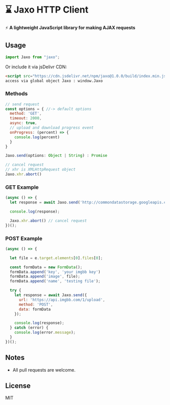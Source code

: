 # ⌛ Jaxo HTTP Client

⚡️ **A lightweight JavaScript library for making AJAX requests**

## Usage

```js
import Jaxo from "jaxo";
```

Or include it via jsDelivr CDN:

```html
<script src="https://cdn.jsdelivr.net/npm/jaxo@1.0.0/build/index.min.js"></script>
access via global object Jaxo : window.Jaxo
```

### Methods
```js
// send request
const options = { //-> default options
  method: 'GET',
  timeout: 2000,
  async: true,
  // upload and download progress event
  onProgress: (percent) => {
    console.log(percent)
  }
}

Jaxo.send(options: Object | String) : Promise

// cancel request
// xhr is XMLHttpRequest object
Jaxo.xhr.abort()
```

### GET Example

```js
(async () => {
  let response = await Jaxo.send('http://commondatastorage.googleapis.com/gtv-videos-bucket/sample/ForBiggerFun.mp4');

  console.log(response);  

  Jaxo.xhr.abort() // cancel request
})();
```

### POST Example

```js
(async () => {

  let file = e.target.elements[0].files[0];

  const formData = new FormData();
  formData.append('key', 'your imgbb key')
  formData.append('image', file);
  formData.append('name', 'testing file');

  try {
    let response = await Jaxo.send({
      url: 'https://api.imgbb.com/1/upload',
      method: 'POST',
      data: formData
    });    

    console.log(response);    
  } catch (error) {
    console.log(error.message);
  }
})();
```

## Notes
- All pull requests are welcome.

## License
MIT